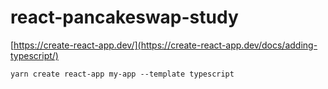 # react-pancakeswap-study

[https://create-react-app.dev/](https://create-react-app.dev/docs/adding-typescript/)

`yarn create react-app my-app --template typescript`

